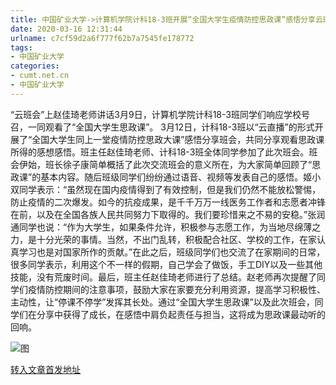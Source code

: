 ```yaml
---
title: 中国矿业大学->计算机学院计科18-3班开展“全国大学生疫情防控思政课”感悟分享云班会 | cumt.net.cn
date: 2020-03-16 12:31:44
urlname: c7cf59d2a6f777f62b7a7545fe178772
tags: 
- 中国矿业大学
categories:
- cumt.net.cn
- 中国矿业大学
---
```

“云班会”上赵佳琦老师讲话3月9日，计算机学院计科18-3班同学们响应学校号召，一同观看了“全国大学生思政课”。 3月12日，计科18-3班以“云直播”的形式开展了“全国大学生同上一堂疫情防控思政大课”感悟分享班会，共同分享观看思政课所得的感想感悟。班主任赵佳琦老师、计科18-3班全体同学参加了此次班会。班会伊始，班长徐子康简单概括了此次交流班会的意义所在，为大家简单回顾了“思政课”的基本内容。随后班级同学们纷纷通过语音、视频等发表自己的感悟。姬小双同学表示：“虽然现在国内疫情得到了有效控制，但是我们仍然不能放松警惕，防止疫情的二次爆发。如今的抗疫成果，是千千万万一线医务工作者和志愿者冲锋在前，以及在全国各族人民共同努力下取得的。我们要珍惜来之不易的安稳。”张润通同学也说：“作为大学生，如果条件允许，积极参与志愿工作，为当地尽绵薄之力，是十分光荣的事情。当然，不出门乱转，积极配合社区、学校的工作，在家认真学习也是对国家所作的贡献。”在此之后，班级同学们也交流了在家期间的日常，很多同学表示，利用这个不一样的假期，自己学会了做饭，手工DIY以及一些其他技能，没有荒废时间。最后，班主任赵佳琦老师进行了总结。赵老师再次提醒了同学们疫情防控期间的注意事项，鼓励大家在家要充分利用资源，提高学习积极性、主动性，让“停课不停学”发挥其长处。通过“全国大学生思政课”以及此次班会，同学们在分享中获得了成长，在感悟中肩负起责任与担当，这将成为思政课最动听的回响。

![图](http://xwzx.cumt.edu.cn/_upload/article/images/62/ad/ab859c6d4a7aa258dfa889998fbc/aecbb063-0b3f-41fb-a206-862002c11edd.jpg)

[转入文章首发地址](http://xwzx.cumt.edu.cn/8e/2e/c523a560686/page.htm)